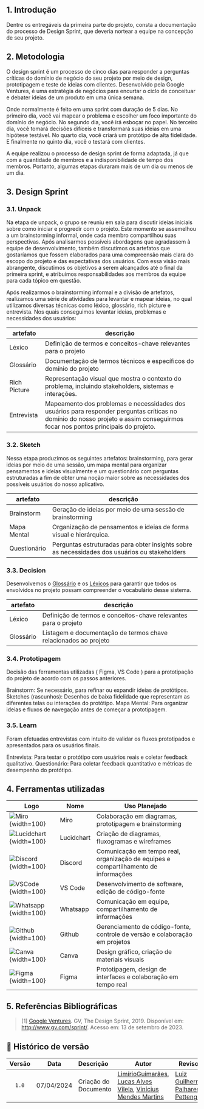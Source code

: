 ## 1. Introdução

Dentre os entregáveis da primeira parte do projeto, consta a documentação do processo de Design Sprint, que deveria nortear a equipe na concepção de seu projeto.

## 2. Metodologia

O design sprint é um processo de cinco dias para responder a perguntas críticas do domínio de negócio do seu projeto por meio de design, prototipagem e teste de ideias com clientes. Desenvolvido pela Google Ventures, é uma estratégia de negócios para encurtar o ciclo de conceituar e debater ideias de um produto em uma única semana.

Onde normalmente é feito em uma sprint com duração de 5 dias. No primeiro dia, você vai mapear o problema e escolher um foco importante do domínio de negócio. No segundo dia, você irá esboçar no papel. No terceiro dia, você tomará decisões difíceis e transformará suas ideias em uma hipótese testável. No quarto dia, você criará um protótipo de alta fidelidade. E finalmente no quinto dia, você o testará com clientes.

A equipe realizou o processo de design sprint de forma adaptada, já que com a quantidade de membros e a indisponibilidade de tempo dos membros. Portanto, algumas etapas duraram mais de um dia ou menos de um dia.

## 3. Design Sprint

### 3.1. Unpack

Na etapa de unpack, o grupo se reuniu em sala para discutir ideias iniciais sobre como iniciar e progredir com o projeto. Este momento se assemelhou a um brainstorming informal, onde cada membro compartilhou suas perspectivas. Após analisarmos possíveis abordagens que agradassem à equipe de desenvolvimento, também discutimos os artefatos que gostaríamos que fossem elaborados para uma compreensão mais clara do escopo do projeto e das expectativas dos usuários. Com essa visão mais abrangente, discutimos os objetivos a serem alcançados até o final da primeira sprint, e atribuímos responsabilidades aos membros da equipe para cada tópico em questão.

Após realizarmos o brainstorming informal e a divisão de artefatos, realizamos uma série de atividades para levantar e mapear ideias, no qual utilizamos diversas técnicas como léxico, glossário, rich picture e entrevista. Nos quais conseguimos levantar ideias, problemas e necessidades dos usuários:

| artefato | descrição |
| - | - |
| Léxico | Definição de termos e conceitos-chave relevantes para o projeto |
| Glossário | Documentação de termos técnicos e específicos do domínio do projeto |
| Rich Picture | Representação visual que mostra o contexto do problema, incluindo stakeholders, sistemas e interações. |
| Entrevista | Mapeamento dos problemas e necessidades dos usuários para responder perguntas críticas no domínio do nosso projeto e assim conseguirmos focar nos pontos principais do projeto. |

### 3.2. Sketch
Nessa etapa produzimos os seguintes artefatos: brainstorming, para gerar ideias por meio de uma sessão, um mapa mental para organizar pensamentos e ideias visualmente e um questionário com perguntas estruturadas a fim de obter uma noção maior sobre as necessidades dos possíveis usuários do nosso aplicativo.

| artefato | descrição |
| - | - |
| Brainstorm | Geração de ideias por meio de uma sessão de brainstorming |
| Mapa Mental | Organização de pensamentos e ideias de forma visual e hierárquica. |
| Questionário | Perguntas estruturadas para obter insights sobre as necessidades dos usuários ou stakeholders |

### 3.3. Decision

Desenvolvemos o [Glossário]() e os [Léxicos]() para garantir que todos os envolvidos no projeto possam compreender o vocabulário desse sistema.

| artefato | descrição |
| - | - |
| Léxico | Definição de termos e conceitos-chave relevantes para o projeto |
| Glossário | Listagem e documentação de termos chave relacionados ao projeto |
	

### 3.4. Prototipagem

Decisão das ferramentas utilizadas ( Figma, VS Code ) para a prototipação do projeto de acordo com os passos anteriores.

Brainstorm: Se necessário, para refinar ou expandir ideias de protótipos.
Sketches (rascunhos): Desenhos de baixa fidelidade que representam as diferentes telas ou interações do protótipo.
Mapa Mental: Para organizar ideias e fluxos de navegação antes de começar a prototipagem.

### 3.5. Learn

Foram efetuadas entrevistas com intuito de validar os fluxos prototipados e apresentados para os usuários finais.

Entrevista: Para testar o protótipo com usuários reais e coletar feedback qualitativo.
Questionário: Para coletar feedback quantitativo e métricas de desempenho do protótipo.


## 4. Ferramentas utilizadas

| Logo | Nome          | Uso Planejado                                      |
|------|---------------|-----------------------------------------------------|
| ![Miro](../Assets/miro.png){width=100}   | Miro          | Colaboração em diagramas, prototipagem e brainstorming |
| ![Lucidchart](../Assets/lucidchart.png){width=100}  | Lucidchart    | Criação de diagramas, fluxogramas e wireframes      |
| ![Discord](../Assets/discord.png){width=100} | Discord       | Comunicação em tempo real, organização de equipes e compartilhamento de informações |
| ![VSCode](..Assets/vscode.png){width=100}  | VS Code       | Desenvolvimento de software, edição de código-fonte  |
| ![Whatsapp](../Assets/wpp.png){width=100}  | Whatsapp      | Comunicação em equipe, compartilhamento de informações |
| ![Github](../Assets/github.png){width=100}  | Github        | Gerenciamento de código-fonte, controle de versão e colaboração em projetos |
| ![Canva](../Assets/canva.png){width=100}  | Canva         | Design gráfico, criação de materiais visuais         |
| ![Figma](../Assets/figma.png){width=100}  | Figma         | Prototipagem, design de interfaces e colaboração em tempo real |


## 5. Referências Bibliográficas

> [1] [Google Ventures](). GV, The Design Sprint, 2019. Disponível em: http://www.gv.com/sprint/. Acesso em: 13 de setembro de 2023.



## 📑 Histórico de versão

| Versão | Data      | Descrição | Autor | Revisor |
| :-:    | :-----:   | :------   | ----  | ------- |
| `1.0`    |07/04/2024 | Criação do Documento | [LimírioGuimarães](https://github.com/LimirioGuimaraes), [Lucas Alves Vilela](https://github.com/Lucas-AV), [Vinícius Mendes Martins](https://github.com/yabamiah)  | [Luiz Guilherme Palhares Pettengill](https://github.com/luizpettengill)  |




